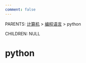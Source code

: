 ```yaml
---
comment: false
---
```


PARENTS: [计算机](/gknows/计算机) > [编程语言](/gknows/编程语言) > python

CHILDREN: NULL

# python
